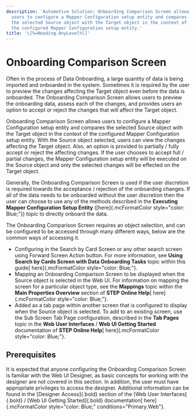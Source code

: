 ```yaml
---
description: 'Automotive Solution: Onboarding Comparison Screen allows
  users to configure a Mapper Configuration setup entity and compares
  the selected Source object with the Target object in the context of
  the configured Mapper Configuration setup entity.'
title: '\[%=Heading.AnyLevel%\]'
---
```


Onboarding Comparison Screen
============================

Often in the process of Data Onboarding, a large quantity of data is
being imported and onboarded in the system. Sometimes it is required by
the user to preview the changes affecting the Target object even before
the data is onboarded. The Onboarding Comparison Screen allows users to
preview the onboarding data, assess each of the changes, and provides
users an option to accept or reject the changes that will affect the
Target object.

Onboarding Comparison Screen allows users to configure a Mapper
Configuration setup entity and compares the selected Source object with
the Target object in the context of the configured Mapper Configuration
setup entity. With the Source object selected, users can view the
changes affecting the Target object. Also, an option is provided to
partially / fully accept or reject the affecting changes. If the user
chooses to accept full / partial changes, the Mapper Configuration setup
entity will be executed on the Source object and only the selected
changes will be effected on the Target object.

Generally, the Onboarding Comparison Screen is used if the user
discretion is required towards the acceptance / rejection of the
onboarding changes. If all of the data needs to be onboarded without the
user discretion then the user can choose to use any of the methods
described in the **Executing Mapper Configuration Setup Entity**
([here]{.mcFormatColor style="color: Blue;"}) topic to directly onboard
the data.

The Onboarding Comparison Screen requires an object selection, and can
be configured to be accessed through many different ways, below are the
common ways of accessing it.

-   Configuring in the Search by Card Screen or any other search screen
    using Forward Screen Action button. For more information, see
    **Using Search by Cards Screen with Data Onboarding Tasks** topic
    within this guide[ here]{.mcFormatColor style="color: Blue;"}.
-   Mapping an Onboarding Comparison Screen to be displayed when the
    Source object is selected in the Web UI. For information on mapping
    the screen for a particular object type, see the **Mappings** topic
    within the **Main Properties Overview** section of **STEP Online
    Help**[ here]{.mcFormatColor style="color: Blue;"}.
-   Added as a tab page within another screen that is configured to
    display when the Source object is selected. To add to an existing
    screen, use the Sub Screen Tab Page configuration, described in the
    **Tab Pages** topic in the **Web User Interfaces** / **Web UI
    Getting Started** documentation of **STEP Online Help**[
    here]{.mcFormatColor style="color: Blue;"}.

Prerequisites
-------------

It is expected that anyone configuring the Onboarding Comparison Screen
is familiar with the Web UI Designer, as basic concepts for working with
the designer are not covered in this section. In addition, the user must
have appropriate privileges to access the designer. Additional
information can be found in the [Designer Access]{.bold} section of the
[Web User Interfaces]{.bold} / [Web UI Getting Started]{.bold}
documentation[ here]{.mcFormatColor style="color: Blue;"
conditions="Primary.Web"}.
